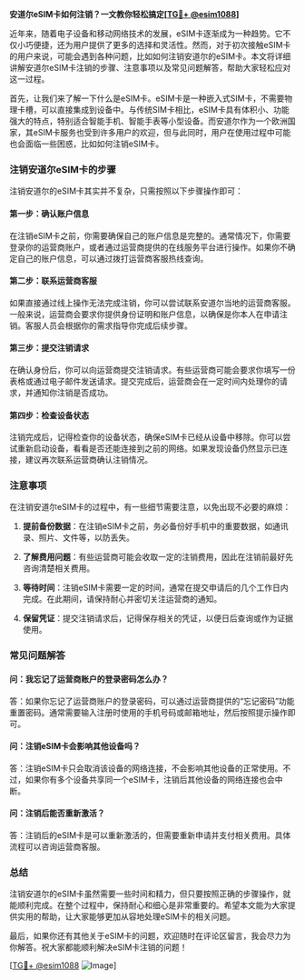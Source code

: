 **安道尔eSIM卡如何注销？一文教你轻松搞定[[TG💪+ @esim1088](https://t.me/s/esim1088)]**

近年来，随着电子设备和移动网络技术的发展，eSIM卡逐渐成为一种趋势。它不仅小巧便捷，还为用户提供了更多的选择和灵活性。然而，对于初次接触eSIM卡的用户来说，可能会遇到各种问题，比如如何注销安道尔的eSIM卡。本文将详细讲解安道尔eSIM卡注销的步骤、注意事项以及常见问题解答，帮助大家轻松应对这一过程。

首先，让我们来了解一下什么是eSIM卡。eSIM卡是一种嵌入式SIM卡，不需要物理卡槽，可以直接集成到设备中。与传统SIM卡相比，eSIM卡具有体积小、功能强大的特点，特别适合智能手机、智能手表等小型设备。而安道尔作为一个欧洲国家，其eSIM卡服务也受到许多用户的欢迎，但与此同时，用户在使用过程中可能也会面临一些困惑，比如如何注销eSIM卡。

### 注销安道尔eSIM卡的步骤

注销安道尔的eSIM卡其实并不复杂，只需按照以下步骤操作即可：

#### 第一步：确认账户信息
在注销eSIM卡之前，你需要确保自己的账户信息是完整的。通常情况下，你需要登录你的运营商账户，或者通过运营商提供的在线服务平台进行操作。如果你不确定自己的账户信息，可以通过拨打运营商客服热线查询。

#### 第二步：联系运营商客服
如果直接通过线上操作无法完成注销，你可以尝试联系安道尔当地的运营商客服。一般来说，运营商会要求你提供身份证明和账户信息，以确保是你本人在申请注销。客服人员会根据你的需求指导你完成后续步骤。

#### 第三步：提交注销请求
在确认身份后，你可以向运营商提交注销请求。有些运营商可能会要求你填写一份表格或通过电子邮件发送请求。提交完成后，运营商会在一定时间内处理你的请求，并通知你注销是否成功。

#### 第四步：检查设备状态
注销完成后，记得检查你的设备状态，确保eSIM卡已经从设备中移除。你可以尝试重新启动设备，看看是否还能连接到之前的网络。如果发现设备仍然显示已连接，建议再次联系运营商确认注销情况。

### 注意事项

在注销安道尔eSIM卡的过程中，有一些细节需要注意，以免出现不必要的麻烦：

1. **提前备份数据**：在注销eSIM卡之前，务必备份好手机中的重要数据，如通讯录、照片、文件等，以防丢失。
   
2. **了解费用问题**：有些运营商可能会收取一定的注销费用，因此在注销前最好先咨询清楚相关费用。

3. **等待时间**：注销eSIM卡需要一定的时间，通常在提交申请后的几个工作日内完成。在此期间，请保持耐心并密切关注运营商的通知。

4. **保留凭证**：提交注销请求后，记得保存相关的凭证，以便日后查询或作为证据使用。

### 常见问题解答

#### 问：我忘记了运营商账户的登录密码怎么办？
答：如果你忘记了运营商账户的登录密码，可以通过运营商提供的“忘记密码”功能重置密码。通常需要输入注册时使用的手机号码或邮箱地址，然后按照提示操作即可。

#### 问：注销eSIM卡会影响其他设备吗？
答：注销eSIM卡只会取消该设备的网络连接，不会影响其他设备的正常使用。不过，如果你有多个设备共享同一个eSIM卡，注销后其他设备的网络连接也会中断。

#### 问：注销后能否重新激活？
答：注销后的eSIM卡是可以重新激活的，但需要重新申请并支付相关费用。具体流程可以咨询运营商客服。

### 总结

注销安道尔的eSIM卡虽然需要一些时间和精力，但只要按照正确的步骤操作，就能顺利完成。在整个过程中，保持耐心和细心是非常重要的。希望本文能为大家提供实用的帮助，让大家能够更加从容地处理eSIM卡的相关问题。

最后，如果你还有其他关于eSIM卡的问题，欢迎随时在评论区留言，我会尽力为你解答。祝大家都能顺利解决eSIM卡注销的问题！

[[TG💪+ @esim1088](https://t.me/s/esim1088) ![Image](https://i.postimg.cc/4NQfJmqS/Snipaste-2025-05-13-00-14-12.png)]